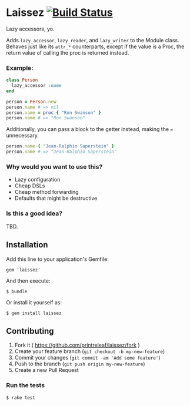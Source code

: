 # Laissez [![Build Status](https://travis-ci.org/PrintReleaf/laissez.png?branch=master)](https://travis-ci.org/PrintReleaf/laissez)

Lazy accessors, yo.

Adds `lazy_accessor`, `lazy_reader`, and `lazy_writer` to the Module class. Behaves just like its `attr_*` counterparts, except if the value is a Proc, the return value of calling the proc is returned instead.


### Example:

```ruby
class Person
  lazy_accessor :name
end

person = Person.new
person.name # => nil
person.name = proc { "Ron Swanson" }
person.name # => "Ron Swanson"
```

Additionally, you can pass a block to the getter instead, making the `=` unnecessary.

```ruby
person.name { "Jean-Ralphio Saperstein" }
person.name # => "Jean-Ralphio Saperstein"
```

### Why would you want to use this?
- Lazy configuration
- Cheap DSLs
- Cheap method forwarding
- Defaults that might be destructive

### Is this a good idea?
TBD.

## Installation

Add this line to your application's Gemfile:

    gem 'laissez'

And then execute:

    $ bundle

Or install it yourself as:

    $ gem install laissez

## Contributing

1. Fork it ( https://github.com/printreleaf/laissez/fork )
2. Create your feature branch (`git checkout -b my-new-feature`)
3. Commit your changes (`git commit -am 'Add some feature'`)
4. Push to the branch (`git push origin my-new-feature`)
5. Create a new Pull Request

### Run the tests

```shell
$ rake test
```

